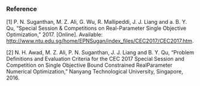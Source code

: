 ### Reference
[1] P. N. Suganthan, M. Z. Ali, G. Wu, R. Mallipeddi, J. J. Liang and a. B. Y. Qu, “Special Session & Competitions on Real-Parameter Single Objective Optimization,” 2017. [Online]. Available: http://www.ntu.edu.sg/home/EPNSugan/index_files/CEC2017/CEC2017.htm.

[2] N. H. Awad, M. Z. Ali, P. N. Suganthan, J. J. Liang and B. Y. Qu, “Problem Definitions and Evaluation Criteria for the CEC 2017 Special Session and Competition on Single Objective Bound Constrained RealParameter Numerical Optimization,” Nanyang Technological University, Singapore, 2016.
